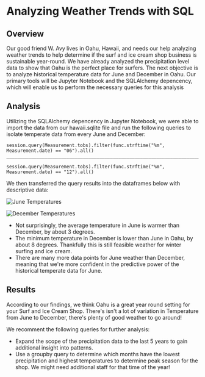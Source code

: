 # Analyzing Weather Trends with SQL

## Overview
Our good friend W. Avy lives in Oahu, Hawaii, and needs our help analyzing weather trends to help determine if the surf and ice cream shop business is sustainable year-round. We have already analyzed the precipitation level data to show that Oahu is the perfect place for surfers. The next objective is to analyze historical temperature data for June and December in Oahu. Our primary tools will be Jupyter Notebook and the SQLAlchemy depencency, which will enable us to perform the necessary queries for this analysis

## Analysis

Utilizing the SQLAlchemy depencency in Jupyter Notebook, we were able to import the data from our hawaii.sqlite file and run the following queries to isolate temperate data from every June and December:


```
session.query(Measurement.tobs).filter(func.strftime("%m", Measurement.date) == "06").all()
____________________________________________________________________________________________

session.query(Measurement.tobs).filter(func.strftime("%m", Measurement.date) == "12").all()
```

We then transferred the query results into the dataframes below with descriptive data:

![June Temperatures](https://github.com/rivas-j/surfs_up/blob/303177bd1df2f21eae7b9bb5c77a58a4824ba1ac/resources/june_temps.png)

![December Temperatures](https://github.com/rivas-j/surfs_up/blob/303177bd1df2f21eae7b9bb5c77a58a4824ba1ac/resources/dec_temps.png)

- Not surprisingly, the average temperature in June is warmer than December, by about 3 degrees.
- The minimum temperature in December is lower than June in Oahu, by about 8 degrees. Thankfully this is still feasible weather for winter surfing and ice cream.
- There are many more data points for June weather than December, meaning that we're more confident in the predictive power of the historical temperate data for June.

## Results

According to our findings, we think Oahu is a great year round setting for your Surf and Ice Cream Shop. There's isn't a lot of variation in Temperature from June to December, there's plenty of good weather to go around!

We recomment the following queries for further analysis:
- Expand the scope of the precipitation data to the last 5 years to gain additional insight into patterns.
- Use a groupby query to determine which months have the lowest precipitation and highest temperatures to determine peak season for the shop. We might need additional staff for that time of the year!
